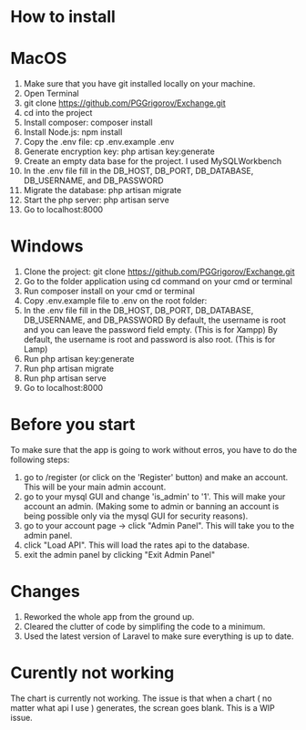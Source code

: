 **How to install**
====================
**MacOS**
====================
1. Make sure that you have git installed locally on your machine.
2. Open Terminal
3. git clone https://github.com/PGGrigorov/Exchange.git
4. cd into the project
5. Install composer: composer install
6. Install Node.js: npm install
7. Copy the .env file: cp .env.example .env
8. Generate encryption key: php artisan key:generate
9. Create an empty data base for the project. I used MySQLWorkbench
10. In the .env file fill in the DB_HOST, DB_PORT, DB_DATABASE, DB_USERNAME, and DB_PASSWORD
11. Migrate the database: php artisan migrate
12. Start the php server: php artisan serve
13. Go to localhost:8000


**Windows**
====================
1. Clone the project: git clone https://github.com/PGGrigorov/Exchange.git
2. Go to the folder application using cd command on your cmd or terminal
3. Run composer install on your cmd or terminal
4. Copy .env.example file to .env on the root folder:
5. In the .env file fill in the DB_HOST, DB_PORT, DB_DATABASE, DB_USERNAME, and DB_PASSWORD
By default, the username is root and you can leave the password field empty. (This is for Xampp)
By default, the username is root and password is also root. (This is for Lamp)
6. Run php artisan key:generate
7. Run php artisan migrate
8. Run php artisan serve
9. Go to localhost:8000


**Before you start**
====================
To make sure that the app is going to work without erros, you have to do the following steps:
1. go to /register (or click on the 'Register' button) and make an account. This will be your main admin account.
2. go to your mysql GUI and change 'is_admin' to '1'. This will make your account an admin. (Making some to admin or banning an account is being possible only via the mysql GUI for security reasons).
3. go to your account page -> click "Admin Panel". This will take you to the admin panel.
4. click "Load API". This will load the rates api to the database.
5. exit the admin panel by clicking "Exit Admin Panel"

**Changes**
====================
1. Reworked the whole app from the ground up.
2. Cleared the clutter of code by simplifing the code to a minimum. 
3. Used the latest version of Laravel to make sure everything is up to date.

**Curently not working**
====================
The chart is currently not working. The issue is that when a chart ( no matter what api I use ) generates, the screan goes blank.
This is a WIP issue.